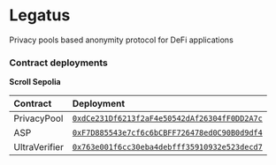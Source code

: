 # Legatus
Privacy pools based anonymity protocol for DeFi applications


 ### Contract deployments

**Scroll Sepolia**

| Contract | Deployment  |
| :----- | :- |
| PrivacyPool  | [`0xdCe231Df6213f2aF4e50542dAf26304fF0DD2A7c`](https://sepolia.scrollscan.dev/address/0xdce231df6213f2af4e50542daf26304ff0dd2a7c) |
| ASP | [`0xF7D885543e7cf6c6bCBFF726478ed0C90B0d9df4`](https://sepolia.scrollscan.dev/address/0xf7d885543e7cf6c6bcbff726478ed0c90b0d9df4)|
| UltraVerifier | [`0x763e001f6cc30eba4debfff35910932e523decd7`](https://sepolia.scrollscan.dev/address/0x763e001f6cc30eba4debfff35910932e523decd7)|
